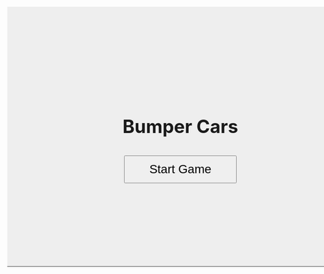 

<html lang="en">
<head>
  <meta charset="UTF-8">
  <title>Bumper Cars Game</title>
  <style>
    canvas {
      border: 1px solid #333;
      background: #b7b7b7ff;
      display: block;
      margin: 20px auto;
    }
  </style>
</head>
<body>
    <div style="position:relative; width:800px; height:600px; margin:0 auto;">
        <canvas id="gameCanvas" width="800" height="600"></canvas>
        <div id="mainMenu" style="position:absolute;top:0;left:0;width:800px;height:600px;background:#eee;display:flex;flex-direction:column;align-items:center;justify-content:center;z-index:10;">
            <h1 style="font-size:3em;margin-bottom:1em;">Bumper Cars</h1>
            <button id="startBtn" style="font-size:2em;padding:0.5em 2em;">Start Game</button>
        </div>
        <div id="deathScreen" style="position:absolute;top:0;left:0;width:800px;height:600px;background:rgba(0,0,0,0.8);color:white;display:none;flex-direction:column;align-items:center;justify-content:center;z-index:20;">
        <h1 style="font-size:3em;margin-bottom:1em;">You Died</h1>
        <button id="restartBtn" style="font-size:2em;padding:0.5em 2em;">Restart</button>
        </div>
    </div>
  <script type="module">
    import { player, pointAt, move } from './move.js';
    import { camera, updateCamera, setCameraTarget } from './camera.js';
    import { tiles, addTile } from './tile.js';
    import { checkOnscreen } from './screen.js';
    import { distance, updCollide } from './collide.js';
    import { enemy, enemies, addEnemy, updEnemies, spawnEnemies } from './enemy.js';
    const canvas = document.getElementById('gameCanvas');
    const ctx = canvas.getContext('2d');
    const mainMenu = document.getElementById('mainMenu');
    const startBtn = document.getElementById('startBtn');
    const deathScreen = document.getElementById('deathScreen');
    const restartBtn = document.getElementById('restartBtn');
    let gameStarted = false;
    let gameOver = false;
    startBtn.addEventListener('click', () => {
      mainMenu.style.display = 'none';
      gameStarted = true;
      update();
      spawnTiles(3);
    });
    //
    restartBtn.addEventListener('click', () => {
      deathScreen.style.display = 'none';
      resetGame();
      update();
      spawnTiles(3);
    });
    // RESET FUNCTION
    function resetGame() {
      player.x = 0;
      player.y = 0;
      player.xv = 0;
      player.yv = 0;
      player.health = 100;
      player.coins = 0;
      gameOver = false;
      tiles.length = 0; // clear tiles
      playTime = 0;
    }
    //
    const keys = {};
    function keysDetection() {
        if (keys['w']) player.yv -= player.speed;
        if (keys['s']) player.yv += player.speed;
        if (keys['a']) player.xv -= player.speed;
        if (keys['d']) player.xv += player.speed;
    };
    function drawText() {
        ctx.font = '24px Arial';
        ctx.fillStyle = 'black';
        ctx.fillText('Health: ' + player.health, 20, 40);
        ctx.fillText('Coins: ' + player.coins, 20, 68);
    };
    function drawTiles(width,height) {
        for (let i = 0; i < tiles.length; i++) {
            const t = tiles[i];
            if (t.life === 0) {
                t.life += 0.1;
                if (t.life >= 100) {
                    tiles.splice(i,1);
                    i--;
                    continue;
                }
            }
            if (checkOnscreen(t.x, t.y, width, height)) {
                if (t.type === 1) {
                    if (updCollide(player,t,20)) {
                        pointAt(t.x,t.y);
                        move(distance(0,0,player.xv,player.yv));
                    }
                    ctx.fillStyle = 'black';
                    ctx.fillRect((t.x-camera.x) + (canvas.width/2)-10, (t.y-camera.y) + (canvas.height/2)-10, 20, 20);
                } else if (t.type === 2) {
                    if (updCollide(player,t,20)) {
                        console.log("collide")
                        player.health -= 1;
                        pointAt(t.x,t.y);
                        move(-5);
                    }
                    ctx.fillStyle = 'red';
                    ctx.fillRect((t.x-camera.x) + (canvas.width/2)-10, (t.y-camera.y) + (canvas.height/2)-10, 20, 20);
                } else if (t.type === 3) {
                    if (updCollide(player,t,20)) {
                        player.coins += 1;
                        tiles.splice(i,1);
                        i--;
                    }
                    ctx.fillStyle = 'yellow';
                    ctx.fillRect((t.x-camera.x) + (canvas.width/2)-5, (t.y-camera.y) + (canvas.height/2)-5, 10, 10);
                }
            }
        }
    };
    function wait(seconds) {
        return new Promise(resolve => setTimeout(resolve, seconds * 1000));
    };
    async function spawnTiles(waitTime) {
        while(true) {
            await wait(waitTime-(playTime/1000));
            console.log(Math.floor(playTime/1000))
            let rand = (Math.random()*2)-1;
            const temp = {
                x: Math.floor(rand*(canvas.width/2-20)+camera.x),
                y: Math.floor(rand*(canvas.height/2-20)+camera.y),
            };
            const t = Math.floor(Math.random() * 3) + 1;
            addTile(temp.x,temp.y,Math.floor(t));
            console.log(tiles)
        }
    };
    function border(width,height) {
        if (Math.abs(player.x) >= width) {
            player.xv *= -1;
            if (player.x > 0) {
                player.x = width;
            } else {
                player.x = -width;
            }
        }
        if (Math.abs(player.y) >= height) {
            player.yv *= -1;
            if (player.y > 0) {
                player.y = height;
            } else {
                player.y = -height;
            }
        }
        ctx.strokeStyle = "black";
        ctx.lineWidth = 4;
        ctx.strokeRect(6-camera.x, 6-camera.y, canvas.width-14, canvas.height-14);
    };
    var playTime = 0;
    function update() {
        if (gameOver) return;
        ctx.clearRect(0,0,canvas.width,canvas.height);
        //
        setCameraTarget(player);
        updateCamera();
        //
        playTime += 0.1;
        drawTiles(canvas.width, canvas.height);
        keysDetection();
        player.xv *= 0.9;
        player.yv *= 0.9;
        player.x += player.xv;
        player.y += player.yv;
        border(canvas.width/2 - 20, canvas.height/2 - 20);
        if (player.health <= 0) {
            player.health = 0;
            gameOver = true;
            deathScreen.style.display = 'flex';
            return;
        }
        ctx.fillStyle = 'blue';
        ctx.fillRect((player.x-camera.x)+(canvas.width/2)-12.5,(player.y-camera.y)+(canvas.height/2)-12.5,25,25);
        drawText();
        requestAnimationFrame(update);
    };
    document.addEventListener('keydown', (e) => {
        keys[e.key.toLowerCase()] = true;
    });
    document.addEventListener('keyup', (e) => {
        keys[e.key.toLowerCase()] = false;
    });
  </script>
</body>
</html>